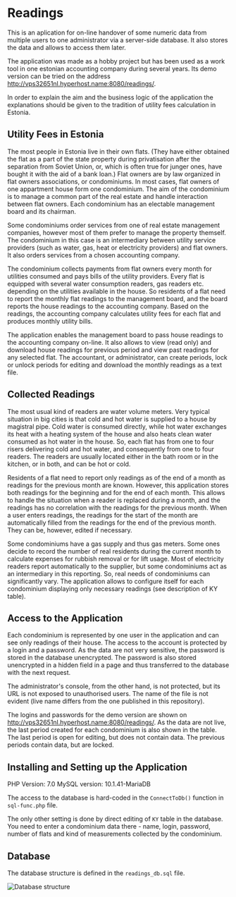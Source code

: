 # Readings

This is an aplication for on-line handover of some numeric data from multiple users to one administrator via a server-side database. It also stores the data and allows to access them later.

The application was made as a hobby project but has been used as a work tool in one estonian accounting company during several years. Its demo version can be tried on the address http://vps32651nl.hyperhost.name:8080/readings/.

In order to explain the aim and the business logic of the application the explanations should be given to the tradition of utility fees calculation in Estonia.

## Utility Fees in Estonia

The most people in Estonia live in their own flats. (They have either obtained the flat as a part of the state property during privatisation after the separation from Soviet Union, or, which is often true for junger ones, have bought it with the aid of a bank loan.) Flat owners are by law organized in flat owners associations, or condominiums. In most cases, flat owners of one appartment house form one condominium. The aim of the condominium is to manage a common part of the real estate and handle interaction between flat owners. Each condominium has an electable management board and its chairman.

Some condominiums order services from one of real estate management companies, however most of them prefer to manage the property themself. The condominium in this case is an intermediary between utility service providers (such as water, gas, heat or electricity providers) and flat owners. It also orders services from a chosen accounting company.

The condominium collects payments from flat owners every month for utilities consumed and pays bills of the utility providers. Every flat is equipped with several water consumption readers, gas readers etc. depending on the utilities available in the house. So residents of a flat need to report the monthly flat readings to the management board, and the board reports the house readings to the accounting company. Based on the readings, the accounting company calculates utility fees for each flat and produces monthly utility bills.

The application enables the management board to pass house readings to the accounting company on-line. It also allows to view (read only) and download house readings for previous period and view past readings for any selected flat. The accountant, or administrator, can create periods, lock or unlock periods for editing and download the monthly readings as a text file.

## Collected Readings

The most usual kind of readers are water volume meters. Very typical situation in big cities is that cold and hot water is supplied to a house by magistral pipe. Cold water is consumed directly, while hot water exchanges its heat with a heating system of the house and also heats clean water consumed as hot water in the house. So, each flat has from one to four risers delivering cold and hot water, and consequently from one to four readers. The readers are usually located either in the bath room or in the kitchen, or in both, and can be hot or cold.

Residents of a flat need to report only readings as of the end of a month as readings for the previous month are known. However, this application stores both readings for the beginning and for the end of each month. This allows to handle the situation when a reader is replaced during a month, and the readings has no correlation with the readings for the previous month. When a user enters readings, the readings for the start of the month are automatically filled from the readings for the end of the previous month. They can be, however, edited if necessary.

Some condominiums have a gas supply and thus gas meters. Some ones decide to record the number of real residents during the current month to calculate expenses for rubbish removal or for lift usage. Most of electricity readers report automatically to the supplier, but some condominiums act as an intermediary in this reporting. So, real needs of condominiums can significantly vary. The application allows to configure itself for each condominium displaying only necessary readings (see description of KY table).

## Access to the Application

Each condominium is represented by one user in the application and can see only readings of their house. The access to the account is protected by a login and a password. As the data are not very sensitive, the password is stored in the database unencrypted. The password is also stored unencrypted in a hidden field in a page and thus transferred to the database with the next request.

The administrator's console, from the other hand, is not protected, but its URL is not exposed to unauthorised users. The name of the file is not evident (live name differs from the one published in this repository).

The logins and passwords for the demo version are shown on http://vps32651nl.hyperhost.name:8080/readings/. As the data are not live, the last period created for each condominium is also shown in the table. The last period is open for editing, but does not contain data. The previous periods contain data, but are locked.

## Installing and Setting up the Application

PHP Version: 7.0
MySQL version: 10.1.41-MariaDB

The access to the database is hard-coded in the `ConnectToDb()` function in `sql-func.php` file.

The only other setting is done by direct editing of `KY` table in the database. You need to enter a condominium data there - name, login, password, number of flats and kind of measurements collected by the condominium.

## Database

The database structure is defined in the `readings_db.sql` file.

![Database structure](https://github.com/leobro98/readings/readings_db.png)

